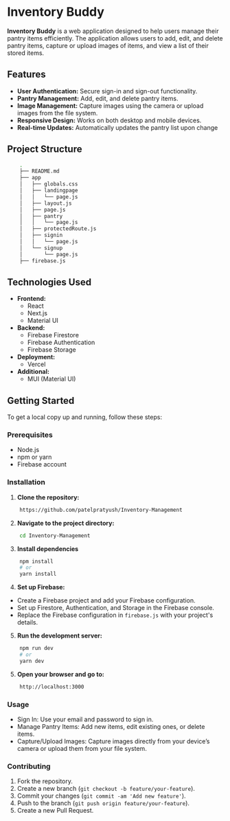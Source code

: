 # Inventory Buddy

**Inventory Buddy** is a web application designed to help users manage their pantry items efficiently. The application allows users to add, edit, and delete pantry items, capture or upload images of items, and view a list of their stored items.

## Features

- **User Authentication:** Secure sign-in and sign-out functionality.
- **Pantry Management:** Add, edit, and delete pantry items.
- **Image Management:** Capture images using the camera or upload images from the file system.
- **Responsive Design:** Works on both desktop and mobile devices.
- **Real-time Updates:** Automatically updates the pantry list upon change

## Project Structure

```bash
    .
    ├── README.md
    ├── app
    │   ├── globals.css
    │   ├── landingpage
    │   │   └── page.js
    │   ├── layout.js
    │   ├── page.js
    │   ├── pantry
    │   │   └── page.js
    │   ├── protectedRoute.js
    │   ├── signin
    │   │   └── page.js
    │   └── signup
    │       └── page.js
    ├── firebase.js
```

## Technologies Used

- **Frontend:**
  - React
  - Next.js
  - Material UI
- **Backend:**
  - Firebase Firestore
  - Firebase Authentication
  - Firebase Storage
- **Deployment:**
  - Vercel
- **Additional:**
  - MUI (Material UI)

## Getting Started

To get a local copy up and running, follow these steps:

### Prerequisites

- Node.js
- npm or yarn
- Firebase account

### Installation

1. **Clone the repository:**

```bash 
    https://github.com/patelpratyush/Inventory-Management
```

2. **Navigate to the project directory:**

```bash
    cd Inventory-Management
```

3. **Install dependencies**

```bash
    npm install
    # or
    yarn install
```

4. **Set up Firebase:**

- Create a Firebase project and add your Firebase configuration.
- Set up Firestore, Authentication, and Storage in the Firebase console.
- Replace the Firebase configuration in `firebase.js` with your project's details.

5. **Run the development server:**

```bash
    npm run dev
    # or
    yarn dev
```

5. **Open your browser and go to:**

```bash
    http://localhost:3000
```

### Usage
- Sign In: Use your email and password to sign in.
- Manage Pantry Items: Add new items, edit existing ones, or delete items.
- Capture/Upload Images: Capture images directly from your device’s camera or upload them from your file system.

### Contributing
1. Fork the repository.
2. Create a new branch (`git checkout -b feature/your-feature`).
3. Commit your changes (`git commit -am 'Add new feature'`).
4. Push to the branch (`git push origin feature/your-feature`).
5. Create a new Pull Request.
